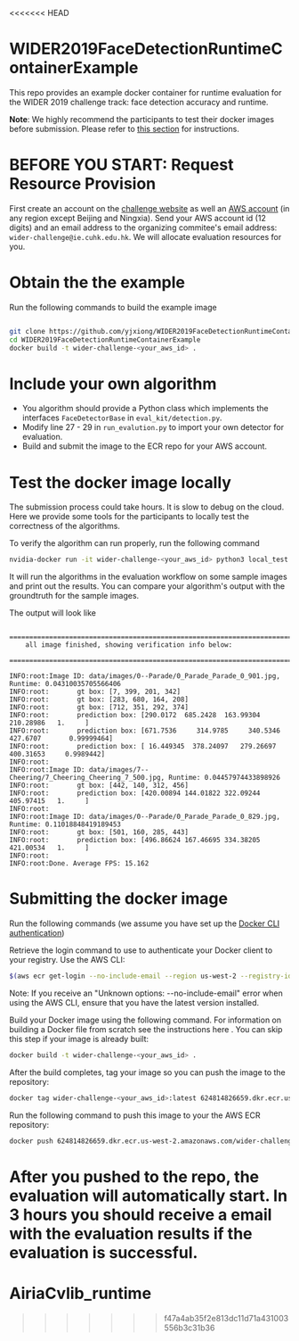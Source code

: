 <<<<<<< HEAD
# WIDER2019FaceDetectionRuntimeContainerExample
This repo provides an example docker container for runtime evaluation for the WIDER 2019 challenge track: face detection accuracy and runtime.

**Note**: We highly recommend the participants to test their docker images before submission. Please refer to [this section](#Test-the-docker-image-locally) for instructions.

# BEFORE YOU START: Request Resource Provision

First create an account on the [challenge website](https://competitions.codalab.org/competitions/22955) as well an [AWS account](https://aws.amazon.com/account/) (in any region except Beijing and Ningxia). Send your AWS account id (12 digits) and an email address to the organizing commitee's email address: `wider-challenge@ie.cuhk.edu.hk`. We will allocate evaluation resources for you.

# Obtain the the example

Run the following commands to build the example image

```bash

git clone https://github.com/yjxiong/WIDER2019FaceDetectionRuntimeContainerExample
cd WIDER2019FaceDetectionRuntimeContainerExample
docker build -t wider-challenge-<your_aws_id> .
```

# Include your own algorithm

- You algorithm should provide a Python class which implements the interfaces `FaceDetectorBase` in `eval_kit/detection.py`.
- Modify line 27 - 29 in `run_evalution.py` to import your own detector for evaluation.
- Build and submit the image to the ECR repo for your AWS account.

# Test the docker image locally

The submission process could take hours. It is slow to debug on the cloud. Here we provide some tools for the participants to locally test the correctness of the algorithms.

To verify the algorithm can run properly, run the following command
```bash
nvidia-docker run -it wider-challenge-<your_aws_id> python3 local_test.py
```
It will run the algorithms in the evaluation workflow on some sample images and print out the results.
You can compare your algorithm's output with the groundtruth for the sample images. 

The output will look like

```
    ================================================================================
    all image finished, showing verification info below:
    ================================================================================
    
INFO:root:Image ID: data/images/0--Parade/0_Parade_Parade_0_901.jpg, Runtime: 0.04310035705566406
INFO:root:       gt box: [7, 399, 201, 342]
INFO:root:       gt box: [283, 680, 164, 208]
INFO:root:       gt box: [712, 351, 292, 374]
INFO:root:       prediction box: [290.0172  685.2428  163.99304 210.28986   1.     ]
INFO:root:       prediction box: [671.7536     314.9785     340.5346     427.6707       0.99999464]
INFO:root:       prediction box: [ 16.449345  378.24097   279.26697   400.31653     0.9989442]
INFO:root: 
INFO:root:Image ID: data/images/7--Cheering/7_Cheering_Cheering_7_500.jpg, Runtime: 0.04457974433898926
INFO:root:       gt box: [442, 140, 312, 456]
INFO:root:       prediction box: [420.00894 144.01822 322.09244 405.97415   1.     ]
INFO:root: 
INFO:root:Image ID: data/images/0--Parade/0_Parade_Parade_0_829.jpg, Runtime: 0.11018848419189453
INFO:root:       gt box: [501, 160, 285, 443]
INFO:root:       prediction box: [496.86624 167.46695 334.38205 421.00534   1.     ]
INFO:root: 
INFO:root:Done. Average FPS: 15.162
```

# Submitting the docker image

Run the following commands (we assume you have set up the [Docker CLI authentication](https://docs.aws.amazon.com/AmazonECR/latest/userguide/Registries.html#registry_auth))

Retrieve the login command to use to authenticate your Docker client to your registry.
Use the AWS CLI:

```bash
$(aws ecr get-login --no-include-email --region us-west-2 --registry-ids 624814826659)
```

Note: If you receive an "Unknown options: --no-include-email" error when using the AWS CLI, ensure that you have the latest version installed.

Build your Docker image using the following command. For information on building a Docker file from scratch see the instructions here . You can skip this step if your image is already built:

```bash
docker build -t wider-challenge-<your_aws_id> .
```

After the build completes, tag your image so you can push the image to the repository:

```bash
docker tag wider-challenge-<your_aws_id>:latest 624814826659.dkr.ecr.us-west-2.amazonaws.com/wider-challenge-<your_aws_id>:latest
```


Run the following command to push this image to your the AWS ECR repository:

```bash
docker push 624814826659.dkr.ecr.us-west-2.amazonaws.com/wider-challenge-<your_aws_id>:latest
```

After you pushed to the repo, the evaluation will automatically start. In **3 hours** you should receive a email with the evaluation results if the evaluation is successful.
=======
# AiriaCvlib_runtime
>>>>>>> f47a4ab35f2e813dc11d71a431003556b3c31b36
